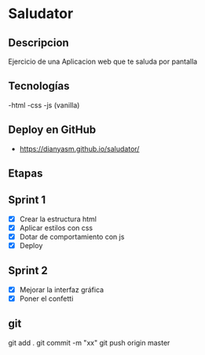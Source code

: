 # Saludator

##  Descripcion
Ejercicio de una Aplicacion web que te saluda por pantalla

## Tecnologías
-html
-css
-js (vanilla)

## Deploy en GitHub
- https://dianyasm.github.io/saludator/
## Etapas

## Sprint 1

- [x] Crear la estructura html
- [x] Aplicar estilos con css
- [x] Dotar de comportamiento con js
- [x] Deploy

## Sprint 2

 - [x] Mejorar la interfaz gráfica
 - [x] Poner el confetti

## git

  git add .
  git commit -m "xx"
  git push origin master
